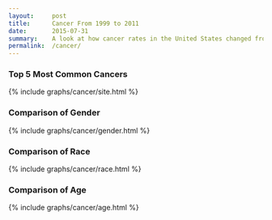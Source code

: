 ```yaml
---
layout:     post
title:      Cancer From 1999 to 2011
date:       2015-07-31
summary:    A look at how cancer rates in the United States changed from 1999 to 2011. Comparison of the most common cancers, as well as comparisons of gender, race, and age.
permalink:  /cancer/
---
```


### Top 5 Most Common Cancers

{% include graphs/cancer/site.html %}

### Comparison of Gender

{% include graphs/cancer/gender.html %}

### Comparison of Race

{% include graphs/cancer/race.html %}

### Comparison of Age

{% include graphs/cancer/age.html %}
